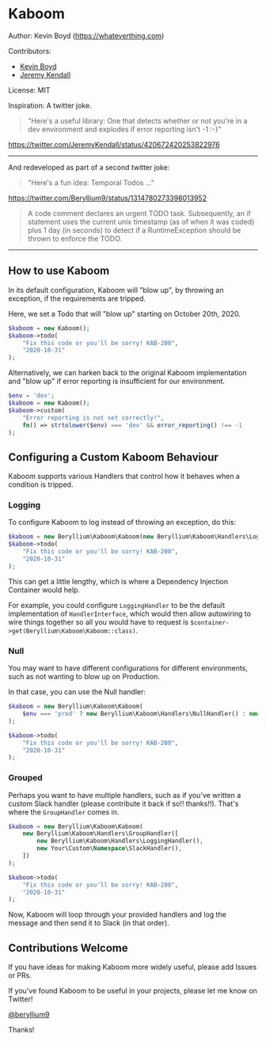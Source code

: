 Kaboom
======

Author: Kevin Boyd (https://whateverthing.com)

Contributors:

* [Kevin Boyd](https://github.com/beryllium)
* [Jeremy Kendall](https://github.com/jeremykendall)

License: MIT

Inspiration: A twitter joke.

> "Here's a useful library: One that detects whether or not you're in a dev environment and explodes if error reporting isn't -1 :-)"

https://twitter.com/JeremyKendall/status/420672420253822976

---

And redeveloped as part of a second twitter joke:

> "Here's a fun idea: Temporal Todos ..."

https://twitter.com/Beryllium9/status/1314780273398013952

> A code comment declares an urgent TODO task. Subsequently, an if statement uses the current unix timestamp (as of when it was coded) plus 1 day (in seconds) to detect if a RuntimeException should be thrown to enforce the TODO.

---

## How to use Kaboom

In its default configuration, Kaboom will "blow up", by throwing an exception, if the requirements are tripped.

Here, we set a Todo that will "blow up" starting on October 20th, 2020.

```php
$kaboom = new Kaboom();
$kaboom->todo(
    "Fix this code or you'll be sorry! KAB-200",
    "2020-10-31"
);
```

Alternatively, we can harken back to the original Kaboom implementation and "blow up" if error reporting is insufficient for our environment.

```php
$env = 'dev';
$kaboom = new Kaboom();
$kaboom->custom(
    "Error reporting is not set correctly!",
    fn() => strtolower($env) === 'dev' && error_reporting() !== -1
);
```

## Configuring a Custom Kaboom Behaviour

Kaboom supports various Handlers that control how it behaves when a condition is tripped.

### Logging

To configure Kaboom to log instead of throwing an exception, do this:

```php
$kaboom = new Beryllium\Kaboom\Kaboom(new Beryllium\Kaboom\Handlers\LoggingHandler($logger));
$kaboom->todo(
    "Fix this code or you'll be sorry! KAB-200",
    "2020-10-31"
);
```

This can get a little lengthy, which is where a Dependency Injection Container would help.

For example, you could configure `LoggingHandler` to be the default implementation of `HandlerInterface`, which would
then allow autowiring to wire things together so all you would have to request is
`$container->get(Beryllium\Kaboom\Kaboom::class)`.

### Null

You may want to have different configurations for different environments, such as not wanting to blow up on Production.

In that case, you can use the Null handler:

```php
$kaboom = new Beryllium\Kaboom\Kaboom(
    $env === 'prod' ? new Beryllium\Kaboom\Handlers\NullHandler() : new Beryllium\Kaboom\Handlers\ExceptionHandler()
);

$kaboom->todo(
    "Fix this code or you'll be sorry! KAB-200",
    "2020-10-31"
);
```

### Grouped

Perhaps you want to have multiple handlers, such as if you've written a custom Slack handler (please contribute it back
if so!! thanks!!). That's where the `GroupHandler` comes in.

```php
$kaboom = new Beryllium\Kaboom\Kaboom(
    new Beryllium\Kaboom\Handlers\GroupHandler([
        new Beryllium\Kaboom\Handlers\LoggingHandler(),
        new Your\Custom\Namespace\SlackHandler(),
    ])
);

$kaboom->todo(
    "Fix this code or you'll be sorry! KAB-200",
    "2020-10-31"
);
```

Now, Kaboom will loop through your provided handlers and log the message and then send it to Slack (in that order).

## Contributions Welcome

If you have ideas for making Kaboom more widely useful, please add Issues or PRs.

If you've found Kaboom to be useful in your projects, please let me know on Twitter!

[@beryllium9](https://twitter.com/beryllium9)

Thanks!